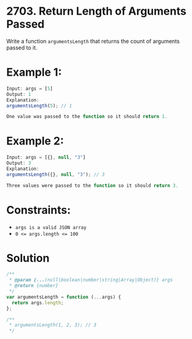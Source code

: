 # 2703. Return Length of Arguments Passed

Write a function `argumentsLength` that returns the count of arguments passed to it.

# Example 1:

```js
Input: args = [5]
Output: 1
Explanation:
argumentsLength(5); // 1

One value was passed to the function so it should return 1.
```

# Example 2:

```js
Input: args = [{}, null, "3"]
Output: 3
Explanation:
argumentsLength({}, null, "3"); // 3

Three values were passed to the function so it should return 3.
```

# Constraints:

- `args is a valid JSON array`
- `0 <= args.length <= 100`

# Solution

```js
/**
 * @param {...(null|boolean|number|string|Array|Object)} args
 * @return {number}
 */
var argumentsLength = function (...args) {
  return args.length;
};

/**
 * argumentsLength(1, 2, 3); // 3
 */
```
